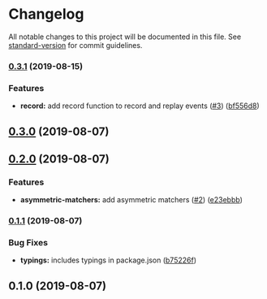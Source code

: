 # Changelog

All notable changes to this project will be documented in this file. See [standard-version](https://github.com/conventional-changelog/standard-version) for commit guidelines.

### [0.3.1](https://github.com/dirkluijk/observable-matchers/compare/v0.3.0...v0.3.1) (2019-08-15)


### Features

* **record:** add record function to record and replay events ([#3](https://github.com/dirkluijk/observable-matchers/issues/3)) ([bf556d8](https://github.com/dirkluijk/observable-matchers/commit/bf556d8))

## [0.3.0](https://github.com/dirkluijk/observable-matchers/compare/v0.2.0...v0.3.0) (2019-08-07)

## [0.2.0](https://github.com/dirkluijk/observable-matchers/compare/v0.1.1...v0.2.0) (2019-08-07)


### Features

* **asymmetric-matchers:** add asymmetric matchers ([#2](https://github.com/dirkluijk/observable-matchers/issues/2)) ([e23ebbb](https://github.com/dirkluijk/observable-matchers/commit/e23ebbb))

### [0.1.1](https://github.com/dirkluijk/observable-matchers/compare/v0.1.0...v0.1.1) (2019-08-07)


### Bug Fixes

* **typings:** includes typings in package.json ([b75226f](https://github.com/dirkluijk/observable-matchers/commit/b75226f))

## 0.1.0 (2019-08-07)
